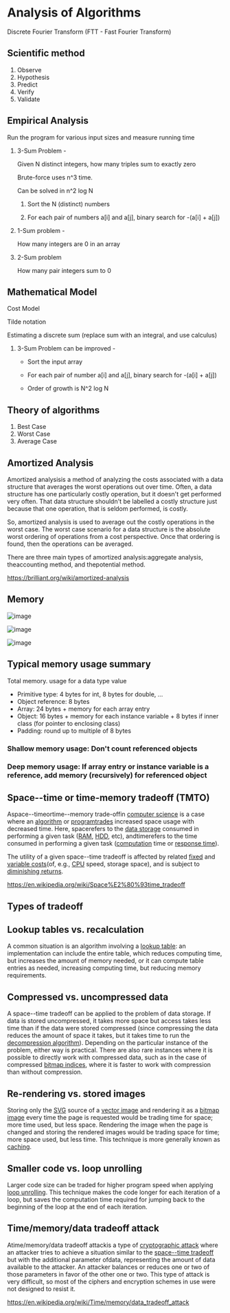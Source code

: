 # Analysis of Algorithms

Discrete Fourier Transform (FTT - Fast Fourier Transform)

## Scientific method

1. Observe
2. Hypothesis
3. Predict
4. Verify
5. Validate

## Empirical Analysis

Run the program for various input sizes and measure running time

1. 3-Sum Problem -

   Given N distinct integers, how many triples sum to exactly zero

   Brute-force uses n^3 time.

   Can be solved in n^2 log N

      1. Sort the N (distinct) numbers

      2. For each pair of numbers a[i] and a[j], binary search for -(a[i] + a[j])

2. 1-Sum problem -

   How many integers are 0 in an array

3. 2-Sum problem

   How many pair integers sum to 0

## Mathematical Model

Cost Model

Tilde notation

Estimating a discrete sum (replace sum with an integral, and use calculus)

1. 3-Sum Problem can be improved -

   - Sort the input array

   - For each pair of number a[i] and a[j], binary search for -(a[i] + a[j])

   - Order of growth is N^2 log N

## Theory of algorithms

1. Best Case
2. Worst Case
3. Average Case

## Amortized Analysis

Amortized analysisis a method of analyzing the costs associated with a data structure that averages the worst operations out over time. Often, a data structure has one particularly costly operation, but it doesn't get performed very often. That data structure shouldn't be labelled a costly structure just because that one operation, that is seldom performed, is costly.

So, amortized analysis is used to average out the costly operations in the worst case. The worst case scenario for a data structure is the absolute worst ordering of operations from a cost perspective. Once that ordering is found, then the operations can be averaged.

There are three main types of amortized analysis:aggregate analysis, theaccounting method, and thepotential method.

<https://brilliant.org/wiki/amortized-analysis>

## Memory

![image](../../media/Analysis-of-Algorithms-image1.jpg)

![image](../../media/Analysis-of-Algorithms-image2.jpg)

![image](../../media/Analysis-of-Algorithms-image3.jpg)

## Typical memory usage summary

Total memory. usage for a data type value

- Primitive type: 4 bytes for int, 8 bytes for double, ...
- Object reference: 8 bytes
- Array: 24 bytes + memory for each array entry
- Object: 16 bytes + memory for each instance variable + 8 bytes if inner class (for pointer to enclosing class)
- Padding: round up to multiple of 8 bytes

### Shallow memory usage: Don't count referenced objects

### Deep memory usage: If array entry or instance variable is a reference, add memory (recursively) for referenced object

## Space--time or time-memory tradeoff (TMTO)

Aspace--timeortime--memory trade-offin [computer science](https://en.wikipedia.org/wiki/Computer_science) is a case where an [algorithm](https://en.wikipedia.org/wiki/Algorithm) or [program](https://en.wikipedia.org/wiki/Computer_program)[trades](https://en.wikipedia.org/wiki/Trade-off) increased space usage with decreased time. Here, spacerefers to the [data storage](https://en.wikipedia.org/wiki/Computer_storage) consumed in performing a given task ([RAM](https://en.wikipedia.org/wiki/Dynamic_random-access_memory), [HDD](https://en.wikipedia.org/wiki/Hard_disk_drive), etc), andtimerefers to the time consumed in performing a given task ([computation](https://en.wikipedia.org/wiki/Time_complexity) time or [response time](https://en.wikipedia.org/wiki/Response_time_(technology))).

The utility of a given space--time tradeoff is affected by related [fixed](https://en.wikipedia.org/wiki/Fixed_cost) and [variable costs](https://en.wikipedia.org/wiki/Variable_costs)(of, e.g., [CPU](https://en.wikipedia.org/wiki/CPU) speed, storage space), and is subject to [diminishing returns](https://en.wikipedia.org/wiki/Diminishing_returns).

<https://en.wikipedia.org/wiki/Space%E2%80%93time_tradeoff>

## Types of tradeoff

## Lookup tables vs. recalculation

A common situation is an algorithm involving a [lookup table](https://en.wikipedia.org/wiki/Lookup_table): an implementation can include the entire table, which reduces computing time, but increases the amount of memory needed, or it can compute table entries as needed, increasing computing time, but reducing memory requirements.

## Compressed vs. uncompressed data

A space--time tradeoff can be applied to the problem of data storage. If data is stored uncompressed, it takes more space but access takes less time than if the data were stored compressed (since compressing the data reduces the amount of space it takes, but it takes time to run the [decompression algorithm](https://en.wikipedia.org/wiki/Data_compression)). Depending on the particular instance of the problem, either way is practical. There are also rare instances where it is possible to directly work with compressed data, such as in the case of compressed [bitmap indices](https://en.wikipedia.org/wiki/Bitmap_index), where it is faster to work with compression than without compression.

## Re-rendering vs. stored images

Storing only the [SVG](https://en.wikipedia.org/wiki/Scalable_Vector_Graphics) source of a [vector image](https://en.wikipedia.org/wiki/Vector_graphics) and rendering it as a [bitmap image](https://en.wikipedia.org/wiki/Bitmap) every time the page is requested would be trading time for space; more time used, but less space. Rendering the image when the page is changed and storing the rendered images would be trading space for time; more space used, but less time. This technique is more generally known as [caching](https://en.wikipedia.org/wiki/Cache_(computing)).

## Smaller code vs. loop unrolling

Larger code size can be traded for higher program speed when applying [loop unrolling](https://en.wikipedia.org/wiki/Loop_unrolling). This technique makes the code longer for each iteration of a loop, but saves the computation time required for jumping back to the beginning of the loop at the end of each iteration.

## Time/memory/data tradeoff attack

Atime/memory/data tradeoff attackis a type of [cryptographic attack](https://en.wikipedia.org/wiki/Cryptanalysis) where an attacker tries to achieve a situation similar to the [space--time tradeoff](https://en.wikipedia.org/wiki/Space%E2%80%93time_tradeoff) but with the additional parameter ofdata, representing the amount of data available to the attacker. An attacker balances or reduces one or two of those parameters in favor of the other one or two. This type of attack is very difficult, so most of the ciphers and encryption schemes in use were not designed to resist it.

<https://en.wikipedia.org/wiki/Time/memory/data_tradeoff_attack>
